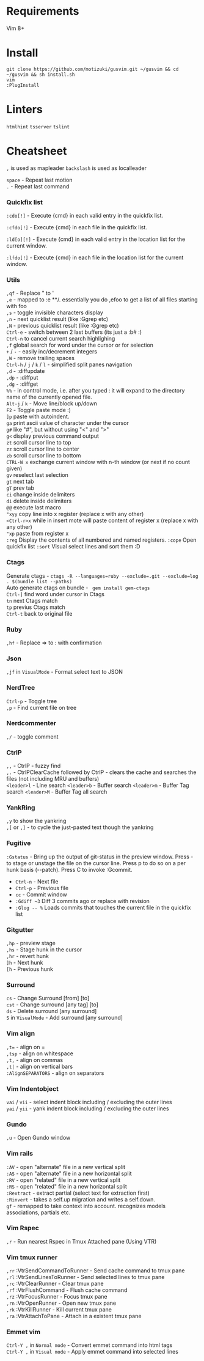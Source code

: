 # Requirements  
Vim 8+

# Install
`git clone https://github.com/motizuki/gusvim.git ~/gusvim && cd ~/gusvim && sh install.sh`  
`vim`  
`:PlugInstall`

# Linters
`htmlhint`
`tsserver`
`tslint`

# Cheatsheet

`,` is used as mapleader `backslash` is used as localleader  

`space` - Repeat last motion  
`.` - Repeat last command  

### Quickfix list
`:cdo[!]` - Execute {cmd} in each valid entry in the quickfix list.

`:cfdo[!]` - Execute {cmd} in each file in the quickfix list.

`:ld[o][!]` - Execute {cmd} in each valid entry in the location list for the current window.

`:lfdo[!]` - Execute {cmd} in each file in the location list for the current window. 

### Utils
`,qf` - Replace " to '  
`,e` - mapped to :e **/. essentially you do ,efoo<tab> to get a list of all files starting with foo  
`,s` - toggle invisible characters display  
`,n` - next quicklist result (like :Ggrep etc)  
`,N` - previous quicklist result (like :Ggrep etc)  
`Ctrl-e` - switch between 2 last buffers (its just a :b#<cr> :)  
`Ctrl-n` to cancel current search highlighing  
`,f` global search for word under the cursor or for selection  
`+` / `-` - easily inc/decrement integers  
`,W` - remove trailing spaces  
`Ctrl-h` / `j` / `k` / `l` - simplified split panes navigation  
`,d` - :diffupdate  
`,dp` - :diffput  
`,dg` - :diffget  
`%%` - in control mode, i.e. after you typed : it will expand to the directory name of the currently opened file.  
`Alt-j` / `k` - Move line/block up/down  
`F2` - Toggle paste mode :)  
`]p` paste with autoindent.  
`ga` print ascii value of character under the cursor  
`g#` like "#", but without using "<" and ">"  
`g<` display previous command output  
`zt` scroll cursor line to top  
`zz` scroll cursor line to center  
`zb` scroll cursor line to bottom  
`CTRL-W x` exchange current window with n-th window (or next if no count given)  
`gv` reselect last selection  
`gt` next tab  
`gT` prev tab  
`ci` change inside delimiters  
`di` delete inside delimiters  
`@@` execute last macro  
`"xyy` copy line into x register (replace x with any other)  
`<Ctrl-r>x` while in insert mote will paste content of register x (replace x with any other)  
`"xp` paste from register x  
`:reg` Display the contents of all numbered and named registers. 
`:cope` Open quickfix list
`:sort` Visual select lines and sort them :D

### Ctags
Generate ctags - `ctags -R --languages=ruby --exclude=.git --exclude=log . $(bundle list --paths)`  
Auto generate ctags on bundle - ` gem install gem-ctags`  
`Ctrl-]` find word under cursor in Ctags  
`tn` next Ctags match  
`tp` previus Ctags match  
`Ctrl-t` back to original file  

### Ruby
`,hf` - Replace => to : with confirmation  

### Json
`,jf` in `VisualMode` - Format select text to JSON  

### NerdTree
`Ctrl-p` - Toggle tree  
`,p` - Find current file on tree  

### Nerdcommenter
`,/` - toggle comment  

### CtrlP
`,,` - CtrlP - fuzzy find  
`,.` - CtrlPClearCache followed by CtrlP - clears the cache and searches the files (not including MRU and buffers)  
`<leader>l` - Line search
`<leader>b` - Buffer search
`<leader>m` - Buffer Tag search
`<leader>M` - Buffer Tag all search

### YankRing
`,y` to show the yankring  
`,[` or `,]` - to cycle the just-pasted text though the yankring

### Fugitive
`:Gstatus` - Bring up the output of git-status in the preview window. Press - to stage or unstage the file on the cursor line. Press p to do so on a per hunk basis (--patch). Press C to invoke :Gcommit. 
 - `Ctrl-n` - Next file  
 - `Ctrl-p` - Previous file  
 - `cc` - Commit window  
 - `:Gdiff ~3` Diff 3 commits ago or replace with revision
 - `:Glog -- %` Loads commits that touches the current file in the quickfix list

### Gitgutter
`,hp` - preview stage  
`,hs` - Stage hunk in the cursor  
`,hr` - revert hunk  
`]h` - Next hunk  
`[h` - Previous hunk  

### Surround
`cs` - Change Surround [from] [to]  
`cst` - Change surround [any tag] [to]  
`ds` - Delete surround [any surround]  
`S` in `VisualMode` - Add surround [any surround]  

### Vim align
`,t=` - align on =  
`,tsp` - align on whitespace  
`,t,` - align on commas  
`,t|` - align on vertical bars  
`:AlignSEPARATORS` - align on separators  

### Vim Indentobject
`vai` / `vii` - select indent block including / excluding the outer lines  
`yai` / `yii` - yank indent block including / excluding the outer lines  

### Gundo
`,u` - Open Gundo window

### Vim rails
`:AV` - open "alternate" file in a new vertical split  
`:AS` - open "alternate" file in a new horizontal split  
`:RV` - open "related" file in a new vertical split  
`:RS` - open "related" file in a new horizontal split  
`:Rextract` - extract partial (select text for extraction first)  
`:Rinvert` - takes a self.up migration and writes a self.down.  
`gf` - remapped to take context into account. recognizes models associations, partials etc.  

### Vim Rspec
`,r` - Run nearest Rspec in Tmux Attached pane (Using VTR) 

### Vim tmux runner
`,rr` :VtrSendCommandToRunner - Send cache command to tmux pane  
`,rl` :VtrSendLinesToRunner - Send selected lines to tmux pane  
`,rc` :VtrClearRunner - Clear tmux pane  
`,rf` :VtrFlushCommand - Flush cache command  
`,rz` :VtrFocusRunner - Focus tmux pane  
`,rn` :VtrOpenRunner - Open new tmux pane  
`,rk` :VtrKillRunner - Kill current tmux pane  
`,ra` :VtrAttachToPane - Attach in a existent tmux pane  

### Emmet vim
`Ctrl-Y ,` in `Normal mode` - Convert emmet command into html tags  
`Ctrl-Y ,` in `Visual mode` - Apply emmet command into selected lines 
